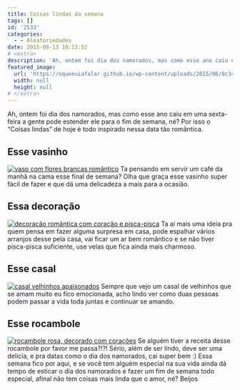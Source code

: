 ```yaml
---
title: Coisas lindas da semana
tags: []
id: '2533'
categories:
  - - Aleatoriedades
date: 2015-06-13 10:13:52
# <extra>
description: 'Ah, ontem foi dia dos namorados, mas como esse ano caiu em uma sexta-feira a gente pode estender ele para o fim de semana, né? Por isso o “Coisas lindas” de hoje é todo inspirado nessa data tão romântica. Esse vasinho Ta pensando em servir um café da manhã na cama esse final de semana? Olha que graça esse vasinho super fácil de fazer e que dá uma delicadeza a mais para a ocasião. Essa decoração Ta aí mais uma ideia pra quem pensa em fazer alguma surpresa em casa, pode espalhar vários arranjos desse pela casa, vai ficar um ar bem romântico e se não tiver pisca-pisca suficiente, use velas que fica ainda mais charmoso. Esse casal Sempre que vejo um casal de velhinhos que se amam muito eu fico emocionada, acho lindo ver como duas pessoas podem passar &hellip;'
featured_image: 
  url: 'https://oqueeuiafalar.github.io/wp-content/uploads/2015/06/8c34fdb44e1f786e68c010ea58114536-682x1024.jpg'
  width: null
  height: null
# </extra>
---
```


Ah, ontem foi dia dos namorados, mas como esse ano caiu em uma sexta-feira a gente pode estender ele para o fim de semana, né? Por isso o “Coisas lindas” de hoje é todo inspirado nessa data tão romântica.

## Esse vasinho

[![vaso com flores brancas romântico ](/wp-content/uploads/2015/06/8c34fdb44e1f786e68c010ea58114536-682x1024.jpg)](/wp-content/uploads/2015/06/8c34fdb44e1f786e68c010ea58114536.jpg) Ta pensando em servir um café da manhã na cama esse final de semana? Olha que graça esse vasinho super fácil de fazer e que dá uma delicadeza a mais para a ocasião.

## Essa decoração

[![decoração romântica com coração e pisca-pisca](/wp-content/uploads/2015/06/eabcf2c6ce558ccc5f33c072b891c9f1-715x1024.jpg)](/wp-content/uploads/2015/06/eabcf2c6ce558ccc5f33c072b891c9f1.jpg) Ta aí mais uma ideia pra quem pensa em fazer alguma surpresa em casa, pode espalhar vários arranjos desse pela casa, vai ficar um ar bem romântico e se não tiver pisca-pisca suficiente, use velas que fica ainda mais charmoso.

## Esse casal

[![casal velhinhos apaixonados ](/wp-content/uploads/2015/06/41893cc97f5bf1b554b9b14eb98de906-623x1024.jpg)](/wp-content/uploads/2015/06/41893cc97f5bf1b554b9b14eb98de906.jpg) Sempre que vejo um casal de velhinhos que se amam muito eu fico emocionada, acho lindo ver como duas pessoas podem passar a vida toda juntas e continuar se amando.

## Esse rocambole

[![rocambole rosa, decorado com corações](/wp-content/uploads/2015/06/8092add9f8e79f9217ec5de831b39e6b-683x1024.jpg)](/wp-content/uploads/2015/06/8092add9f8e79f9217ec5de831b39e6b.jpg) Se alguém tiver a receita desse rocambole por favor me passa?!?! Sério, além de ser lindo, deve ser uma delicia, e pra datas como o dia dos namorados, cai super bem :) Essa semana fico por aqui, e se você tem alguém especial na sua vida ainda dá tempo de esticar o dia dos namorados e fazer um fim de semana todo especial, afinal não tem coisas mais linda que o amor, né? Beijos
